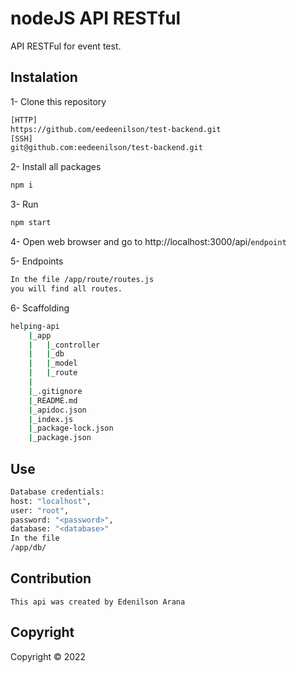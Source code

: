 # nodeJS API RESTful

API RESTFul for event test.

## Instalation

1- Clone this repository
```bash
[HTTP]
https://github.com/eedeenilson/test-backend.git
[SSH]
git@github.com:eedeenilson/test-backend.git
```

2- Install all packages
```bash
npm i
````

3- Run
```bash
npm start
```

4- Open web browser and go to http://localhost:3000/api/`endpoint`

5- Endpoints
```bash 
In the file /app/route/routes.js 
you will find all routes.
```
6- Scaffolding

```bash
helping-api
    |_app
    |   |_controller
    |   |_db
    |   |_model
    |   |_route
    |
    |_.gitignore
    |_README.md
    |_apidoc.json
    |_index.js
    |_package-lock.json
    |_package.json
```



## Use

```bash
Database credentials:
host: "localhost",
user: "root",
password: "<password>",
database: "<database>"
In the file
/app/db/
```

## Contribution
`This api was created by Edenilson Arana`


## Copyright
Copyright © 2022